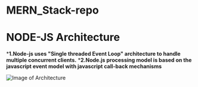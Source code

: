 # MERN_Stack-repo

# NODE-JS Architecture

***1.Node-js uses "Single threaded Event Loop" architecture to handle multiple concurrent clients.**
***2.Node.js processing model is based on the javascript event model with javascript call-back mechanisms**

![Image of Architecture](Images/Node.js.png)